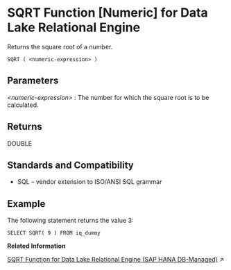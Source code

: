 <!-- loioa5826d0c84f210159ad8a785b1b1ac0b -->

# SQRT Function \[Numeric\] for Data Lake Relational Engine

Returns the square root of a number.



```
SQRT ( <numeric-expression> )
```



<a name="loioa5826d0c84f210159ad8a785b1b1ac0b__SQRT_parm1"/>

## Parameters

 *<numeric-expression\>*
 :   The number for which the square root is to be calculated.

 

<a name="loioa5826d0c84f210159ad8a785b1b1ac0b__SQRT_returns1"/>

## Returns

DOUBLE



<a name="loioa5826d0c84f210159ad8a785b1b1ac0b__SQRT_standards1"/>

## Standards and Compatibility

-   SQL – vendor extension to ISO/ANSI SQL grammar



<a name="loioa5826d0c84f210159ad8a785b1b1ac0b__SQRT_examples1"/>

## Example

The following statement returns the value 3:

```
SELECT SQRT( 9 ) FROM iq_dummy
```

**Related Information**  


[SQRT Function for Data Lake Relational Engine (SAP HANA DB-Managed)](https://help.sap.com/viewer/a898e08b84f21015969fa437e89860c8/2023_1_QRC/en-US/68228a301678465d9f7020fc48a58d73.html "Returns the square root of a number.") :arrow_upper_right:

